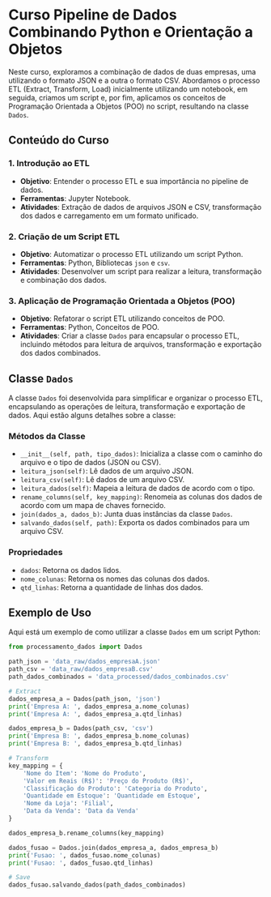 # Curso Pipeline de Dados Combinando Python e Orientação a Objetos

Neste curso, exploramos a combinação de dados de duas empresas, uma utilizando o formato JSON e a outra o formato CSV. Abordamos o processo ETL (Extract, Transform, Load) inicialmente utilizando um notebook, em seguida, criamos um script e, por fim, aplicamos os conceitos de Programação Orientada a Objetos (POO) no script, resultando na classe `Dados`.

## Conteúdo do Curso

### 1. Introdução ao ETL
- **Objetivo**: Entender o processo ETL e sua importância no pipeline de dados.
- **Ferramentas**: Jupyter Notebook.
- **Atividades**: Extração de dados de arquivos JSON e CSV, transformação dos dados e carregamento em um formato unificado.

### 2. Criação de um Script ETL
- **Objetivo**: Automatizar o processo ETL utilizando um script Python.
- **Ferramentas**: Python, Bibliotecas `json` e `csv`.
- **Atividades**: Desenvolver um script para realizar a leitura, transformação e combinação dos dados.

### 3. Aplicação de Programação Orientada a Objetos (POO)
- **Objetivo**: Refatorar o script ETL utilizando conceitos de POO.
- **Ferramentas**: Python, Conceitos de POO.
- **Atividades**: Criar a classe `Dados` para encapsular o processo ETL, incluindo métodos para leitura de arquivos, transformação e exportação dos dados combinados.

## Classe `Dados`

A classe `Dados` foi desenvolvida para simplificar e organizar o processo ETL, encapsulando as operações de leitura, transformação e exportação de dados. Aqui estão alguns detalhes sobre a classe:

### Métodos da Classe

- `__init__(self, path, tipo_dados)`: Inicializa a classe com o caminho do arquivo e o tipo de dados (JSON ou CSV).
- `leitura_json(self)`: Lê dados de um arquivo JSON.
- `leitura_csv(self)`: Lê dados de um arquivo CSV.
- `leitura_dados(self)`: Mapeia a leitura de dados de acordo com o tipo.
- `rename_columns(self, key_mapping)`: Renomeia as colunas dos dados de acordo com um mapa de chaves fornecido.
- `join(dados_a, dados_b)`: Junta duas instâncias da classe `Dados`.
- `salvando_dados(self, path)`: Exporta os dados combinados para um arquivo CSV.

### Propriedades

- `dados`: Retorna os dados lidos.
- `nome_colunas`: Retorna os nomes das colunas dos dados.
- `qtd_linhas`: Retorna a quantidade de linhas dos dados.

## Exemplo de Uso

Aqui está um exemplo de como utilizar a classe `Dados` em um script Python:

```python
from processamento_dados import Dados

path_json = 'data_raw/dados_empresaA.json'
path_csv = 'data_raw/dados_empresaB.csv'
path_dados_combinados = 'data_processed/dados_combinados.csv'

# Extract
dados_empresa_a = Dados(path_json, 'json')
print('Empresa A: ', dados_empresa_a.nome_colunas)
print('Empresa A: ', dados_empresa_a.qtd_linhas)

dados_empresa_b = Dados(path_csv, 'csv')
print('Empresa B: ', dados_empresa_b.nome_colunas)
print('Empresa B: ', dados_empresa_b.qtd_linhas)

# Transform
key_mapping = {
    'Nome do Item': 'Nome do Produto',
    'Valor em Reais (R$)': 'Preço do Produto (R$)',
    'Classificação do Produto': 'Categoria do Produto',
    'Quantidade em Estoque': 'Quantidade em Estoque',
    'Nome da Loja': 'Filial',
    'Data da Venda': 'Data da Venda'
}

dados_empresa_b.rename_columns(key_mapping)

dados_fusao = Dados.join(dados_empresa_a, dados_empresa_b)
print('Fusao: ', dados_fusao.nome_colunas)
print('Fusao: ', dados_fusao.qtd_linhas)

# Save
dados_fusao.salvando_dados(path_dados_combinados)
